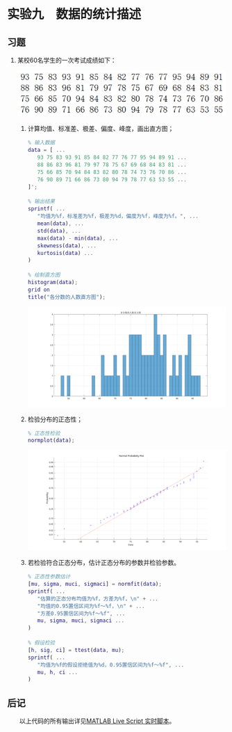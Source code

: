 # 实验九　数据的统计描述

## 习题

1. 某校60名学生的一次考试成绩如下：

   ![考试成绩](images/Quest1.png)

   1. 计算均值、标准差、极差、偏度、峰度，画出直方图；

      ``` matlab
      % 输入数据
      data = [ ...
         93 75 83 93 91 85 84 82 77 76 77 95 94 89 91 ...
         88 86 83 96 81 79 97 78 75 67 69 68 84 83 81 ...
         75 66 85 70 94 84 83 82 80 78 74 73 76 70 86 ...
         76 90 89 71 66 86 73 80 94 79 78 77 63 53 55 ...
      ]';

      % 输出结果
      sprintf( ...
         "均值为%f，标准差为%f，极差为%d，偏度为%f，峰度为%f。", ...
         mean(data), ...
         std(data), ...
         max(data) - min(data), ...
         skewness(data), ...
         kurtosis(data) ...
      )

      % 绘制直方图
      histogram(data);
      grid on
      title("各分数的人数直方图");
      ```

      ![频数直方图](images/Quest1-1.svg)

   2. 检验分布的正态性；

      ``` matlab
      % 正态性检验
      normplot(data);
      ```

      ![概率分布图](images/Quest1-2.svg)

   3. 若检验符合正态分布，估计正态分布的参数并检验参数。

      ``` matlab
      % 正态性参数估计
      [mu, sigma, muci, sigmaci] = normfit(data);
      sprintf( ...
         "估算的正态分布均值为%f，方差为%f，\n" + ...
         "均值的0.95置信区间为%f～%f，\n" + ...
         "方差0.95置信区间为%f～%f", ...
         mu, sigma, muci, sigmaci ...
      )

      % 假设检验
      [h, sig, ci] = ttest(data, mu);
      sprintf( ...
         "均值为%f的假设拒绝值为%d，0.95置信区间为%f～%f", ...
         mu, h, ci ...
      )
      ```

## 后记

&emsp;&emsp;以上代码的所有输出详见[MATLAB Live Script 实时脚本](Task9.mlx)。
